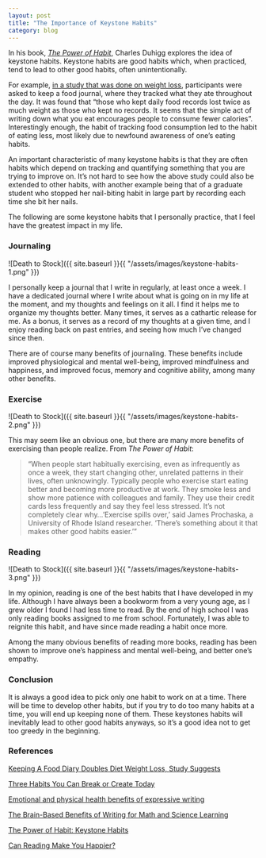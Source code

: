 ```yaml
---
layout: post
title: "The Importance of Keystone Habits"
category: blog
---
```


In his book, *[The Power of Habit](http://charlesduhigg.com/the-power-of-habit/)*, Charles Duhigg explores the idea of keystone habits. Keystone habits are good habits which, when practiced, tend to lead to other good habits, often unintentionally.

For example, [in a study that was done on weight loss](http://www.webmd.com/diet/20080708/keeping-food-diary-helps-lose-weight), participants were asked to keep a food journal, where they tracked what they ate throughout the day. It was found that “those who kept daily food records lost twice as much weight as those who kept no records. It seems that the simple act of writing down what you eat encourages people to consume fewer calories”. Interestingly enough, the habit of tracking food consumption led to the habit of eating less, most likely due to newfound awareness of one’s eating habits.

An important characteristic of many keystone habits is that they are often habits which depend on tracking and quantifying something that you are trying to improve on. It’s not hard to see how the above study could also be extended to other habits, with another example being that of a graduate student who stopped her nail-biting habit in large part by recording each time she bit her nails.

The following are some keystone habits that I personally practice, that I feel have the greatest impact in my life.

### Journaling

![Death to Stock]({{ site.baseurl }}{{ "/assets/images/keystone-habits-1.png" }})

I personally keep a journal that I write in regularly, at least once a week. I have a dedicated journal where I write about what is going on in my life at the moment, and my thoughts and feelings on it all. I find it helps me to organize my thoughts better. Many times, it serves as a cathartic release for me. As a bonus, it serves as a record of my thoughts at a given time, and I enjoy reading back on past entries, and seeing how much I’ve changed since then.

There are of course many benefits of journaling. These benefits include improved physiological and mental well-being, improved mindfulness and happiness, and improved focus, memory and cognitive ability, among many other benefits.

### Exercise

![Death to Stock]({{ site.baseurl }}{{ "/assets/images/keystone-habits-2.png" }})

This may seem like an obvious one, but there are many more benefits of exercising than people realize. From *The Power of Habit*:

> “When people start habitually exercising, even as infrequently as once a week, they start changing other, unrelated patterns in their lives, often unknowingly. Typically people who exercise start eating better and becoming more productive at work. They smoke less and show more patience with colleagues and family. They use their credit cards less frequently and say they feel less stressed. It’s not completely clear why…’Exercise spills over,’ said James Prochaska, a University of Rhode Island researcher. ‘There’s something about it that makes other good habits easier.’”

### Reading

![Death to Stock]({{ site.baseurl }}{{ "/assets/images/keystone-habits-3.png" }})

In my opinion, reading is one of the best habits that I have developed in my life. Although I have always been a bookworm from a very young age, as I grew older I found I had less time to read. By the end of high school I was only reading books assigned to me from school. Fortunately, I was able to reignite this habit, and have since made reading a habit once more.

Among the many obvious benefits of reading more books, reading has been shown to improve one’s happiness and mental well-being, and better one’s empathy.

### Conclusion

It is always a good idea to pick only one habit to work on at a time. There will be time to develop other habits, but if you try to do too many habits at a time, you will end up keeping none of them. These keystones habits will inevitably lead to other good habits anyways, so it’s a good idea not to get too greedy in the beginning.

### References

[Keeping A Food Diary Doubles Diet Weight Loss, Study Suggests](https://www.sciencedaily.com/releases/2008/07/080708080738.htm)

[Three Habits You Can Break or Create Today](http://www.huffingtonpost.com/charles-duhigg/breaking-habits_b_1509783.html)

[Emotional and physical health benefits of expressive writing](https://www.cambridge.org/core/journals/advances-in-psychiatric-treatment/article/emotional-and-physical-health-benefits-of-expressive-writing/ED2976A61F5DE56B46F07A1CE9EA9F9F)

[The Brain-Based Benefits of Writing for Math and Science Learning](http://www.edutopia.org/blog/writing-executive-function-brain-research-judy-willis)

[The Power of Habit: Keystone Habits](https://sites.duke.edu/theconnection/2013/05/24/the-power-of-habit-keystone-habits/)

[Can Reading Make You Happier?](http://www.newyorker.com/culture/cultural-comment/can-reading-make-you-happier)
